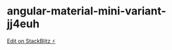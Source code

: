 # angular-material-mini-variant-jj4euh

[Edit on StackBlitz ⚡️](https://stackblitz.com/edit/angular-material-mini-variant-jj4euh)